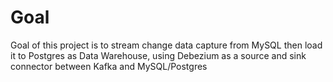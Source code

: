 # Goal

Goal of this project is to stream change data capture from MySQL then load it to Postgres as Data Warehouse, using Debezium as a source and sink connector between Kafka and MySQL/Postgres
